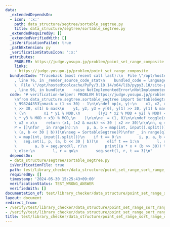 ```yaml
---
data:
  _extendedDependsOn:
  - icon: ':x:'
    path: data_structure/segtree/sortable_segtree.py
    title: data_structure/segtree/sortable_segtree.py
  _extendedRequiredBy: []
  _extendedVerifiedWith: []
  _isVerificationFailed: true
  _pathExtension: py
  _verificationStatusIcon: ':x:'
  attributes:
    PROBLEM: https://judge.yosupo.jp/problem/point_set_range_composite
    links:
    - https://judge.yosupo.jp/problem/point_set_range_composite
  bundledCode: "Traceback (most recent call last):\n  File \"/opt/hostedtoolcache/PyPy/3.10.14/x64/lib/pypy3.10/site-packages/onlinejudge_verify/documentation/build.py\"\
    , line 76, in _render_source_code_stat\n    bundled_code = language.bundle(\n\
    \  File \"/opt/hostedtoolcache/PyPy/3.10.14/x64/lib/pypy3.10/site-packages/onlinejudge_verify/languages/python.py\"\
    , line 96, in bundle\n    raise NotImplementedError\nNotImplementedError\n"
  code: "# verification-helper: PROBLEM https://judge.yosupo.jp/problem/point_set_range_composite\n\
    \nfrom data_structure.segtree.sortable_segtree import SortableSegtree\n\nMOD =\
    \ 998244353\nmask = (1 << 30) - 1\n\n\ndef op(x, y):\n    x1, x2, x3 = x[0], x[1]\
    \ >> 30, x[1] & mask\n    y1, y2, y3 = y[0], y[1] >> 30, y[1] & mask\n    return\
    \ (\n        x1 * y1 % MOD,\n        ((y1 * x2 % MOD + y2) % MOD) << 30 | (x1\
    \ * y3 % MOD + x3) % MOD,\n    )\n\n\ne_ = (1, 0)\n\n\ndef toggle(x):\n    x1,\
    \ x2 = x\n    return (x1, (x2 & mask) << 30 | x2 >> 30)\n\n\nn, q = map(int, input().split())\n\
    P = []\nfor _ in range(n):\n    p, a, b = map(int, input().split())\n    P.append((p,\
    \ (a, b << 30 | b)))\n\nseg = SortableSegtree(P)\nfor _ in range(q):\n    t, *qu\
    \ = map(int, input().split())\n    if t == 0:\n        i, p, a, b = qu\n     \
    \   seg.set(i, p, (a, b << 30 | b))\n    elif t == 1:\n        l, r, x = qu\n\
    \        a, b = seg.prod(l, r)\n        print((a * x + (b >> 30)) % MOD)\n   \
    \ else:\n        l, r = qu\n        seg.sort(l, r, t == 3)\n"
  dependsOn:
  - data_structure/segtree/sortable_segtree.py
  isVerificationFile: true
  path: test/library_checker/data_structure/point_set_range_sort_range_composite.test.py
  requiredBy: []
  timestamp: '2024-05-30 15:25:43+09:00'
  verificationStatus: TEST_WRONG_ANSWER
  verifiedWith: []
documentation_of: test/library_checker/data_structure/point_set_range_sort_range_composite.test.py
layout: document
redirect_from:
- /verify/test/library_checker/data_structure/point_set_range_sort_range_composite.test.py
- /verify/test/library_checker/data_structure/point_set_range_sort_range_composite.test.py.html
title: test/library_checker/data_structure/point_set_range_sort_range_composite.test.py
---
```

